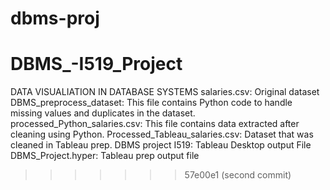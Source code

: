 
# dbms-proj
# DBMS_-I519_Project
DATA VISUALIATION IN DATABASE SYSTEMS 
salaries.csv: Original dataset 
DBMS_preprocess_dataset: This file contains Python code to handle missing values and duplicates in the dataset.
processed_Python_salaries.csv: This file contains data extracted after cleaning using Python.
Processed_Tableau_salaries.csv: Dataset that was cleaned in Tableau prep.
DBMS project I519: Tableau Desktop output File
DBMS_Project.hyper: Tableau prep output file
>>>>>>> 57e00e1 (second commit)
